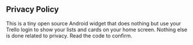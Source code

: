 ## Privacy Policy 
This is a tiny open source Android widget that does nothing but use your Trello login to show your lists and cards on your home screen. Nothing else is done related to privacy. Read the code to confirm.
